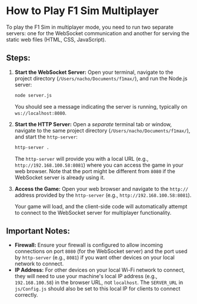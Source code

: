 # How to Play F1 Sim Multiplayer

To play the F1 Sim in multiplayer mode, you need to run two separate servers: one for the WebSocket communication and another for serving the static web files (HTML, CSS, JavaScript).

## Steps:

1.  **Start the WebSocket Server:**
    Open your terminal, navigate to the project directory (`/Users/nacho/Documents/f1max/`), and run the Node.js server:
    ```bash
    node server.js
    ```
    You should see a message indicating the server is running, typically on `ws://localhost:8080`.

2.  **Start the HTTP Server:**
    Open a *separate* terminal tab or window, navigate to the same project directory (`/Users/nacho/Documents/f1max/`), and start the `http-server`:
    ```bash
    http-server .
    ```
    The `http-server` will provide you with a local URL (e.g., `http://192.168.100.58:8081`) where you can access the game in your web browser. Note that the port might be different from `8080` if the WebSocket server is already using it.

3.  **Access the Game:**
    Open your web browser and navigate to the `http://` address provided by the `http-server` (e.g., `http://192.168.100.58:8081`).

    Your game will load, and the client-side code will automatically attempt to connect to the WebSocket server for multiplayer functionality.

## Important Notes:

*   **Firewall:** Ensure your firewall is configured to allow incoming connections on port `8080` (for the WebSocket server) and the port used by `http-server` (e.g., `8081`) if you want other devices on your local network to connect.
*   **IP Address:** For other devices on your local Wi-Fi network to connect, they will need to use your machine's local IP address (e.g., `192.168.100.58`) in the browser URL, not `localhost`. The `SERVER_URL` in `js/Config.js` should also be set to this local IP for clients to connect correctly.